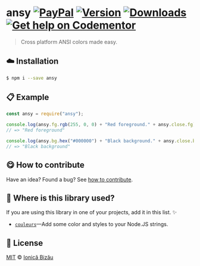 # ansy [![PayPal](https://img.shields.io/badge/%24-paypal-f39c12.svg)][paypal-donations] [![Version](https://img.shields.io/npm/v/ansy.svg)](https://www.npmjs.com/package/ansy) [![Downloads](https://img.shields.io/npm/dt/ansy.svg)](https://www.npmjs.com/package/ansy) [![Get help on Codementor](https://cdn.codementor.io/badges/get_help_github.svg)](https://www.codementor.io/johnnyb?utm_source=github&utm_medium=button&utm_term=johnnyb&utm_campaign=github)

> Cross platform ANSI colors made easy.

## :cloud: Installation
    
```sh
$ npm i --save ansy
```

            
## :clipboard: Example

        

```js
const ansy = require("ansy");

console.log(ansy.fg.rgb(255, 0, 0) + "Red foreground." + ansy.close.fg);
// => "Red foreground"

console.log(ansy.bg.hex("#000000") + "Black background." + ansy.close.bg);
// => "Black background"
```
    
## :yum: How to contribute
Have an idea? Found a bug? See [how to contribute][contributing].

## :dizzy: Where is this library used?
If you are using this library in one of your projects, add it in this list. :sparkles:

 - [`couleurs`](https://github.com/IonicaBizau/node-couleurs)—Add some color and styles to your Node.JS strings.

## :scroll: License
    
[MIT][license] © [Ionică Bizău][website]
    
[paypal-donations]: https://www.paypal.com/cgi-bin/webscr?cmd=_s-xclick&hosted_button_id=RVXDDLKKLQRJW
[donate-now]: http://i.imgur.com/6cMbHOC.png

[license]: http://showalicense.com/?fullname=Ionic%C4%83%20Biz%C4%83u%20%3Cbizauionica%40gmail.com%3E%20(http%3A%2F%2Fionicabizau.net)&year=2016#license-mit
[website]: http://ionicabizau.net
[contributing]: /CONTRIBUTING.md
[docs]: /DOCUMENTATION.md